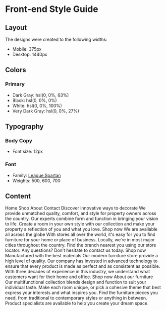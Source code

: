 # Front-end Style Guide

## Layout

The designs were created to the following widths:

-   Mobile: 375px
-   Desktop: 1440px

## Colors

### Primary

-   Dark Gray: hsl(0, 0%, 63%)
-   Black: hsl(0, 0%, 0%)
-   White: hsl(0, 0%, 100%)
-   Very Dark Gray: hsl(0, 0%, 27%)

## Typography

### Body Copy

-   Font size: 12px

### Font

-   Family: [League Spartan](https://fonts.google.com/specimen/League+Spartan)
-   Weights: 500, 600, 700

## Content

Home Shop About Contact Discover innovative ways to decorate We provide unmatched quality, comfort, and style
for property owners across the country. Our experts combine form and function in bringing your vision to life.
Create a room in your own style with our collection and make your property a reflection of you and what you
love. Shop now We are available all across the globe With stores all over the world, it's easy for you to find
furniture for your home or place of business. Locally, we’re in most major cities throughout the country. Find
the branch nearest you using our store locator. Any questions? Don't hesitate to contact us today. Shop now
Manufactured with the best materials Our modern furniture store provide a high level of quality. Our company has
invested in advanced technology to ensure that every product is made as perfect and as consistent as possible.
With three decades of experience in this industry, we understand what customers want for their home and office.
Shop now About our furniture Our multifunctional collection blends design and function to suit your individual
taste. Make each room unique, or pick a cohesive theme that best express your interests and what inspires you.
Find the furniture pieces you need, from traditional to contemporary styles or anything in between. Product
specialists are available to help you create your dream space.
